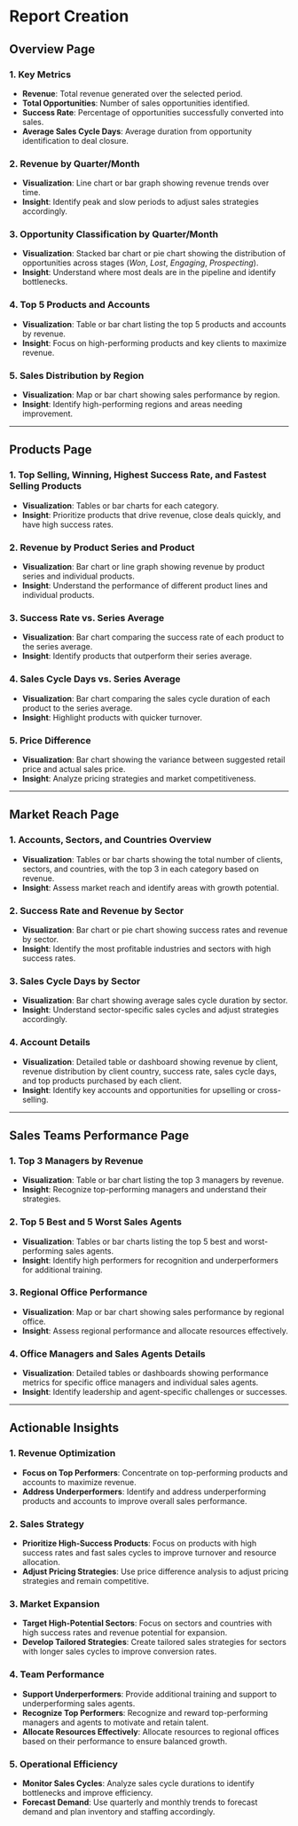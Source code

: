 # Report Creation

## Overview Page

### 1. Key Metrics
- **Revenue**: Total revenue generated over the selected period.
- **Total Opportunities**: Number of sales opportunities identified.
- **Success Rate**: Percentage of opportunities successfully converted into sales.
- **Average Sales Cycle Days**: Average duration from opportunity identification to deal closure.

### 2. Revenue by Quarter/Month
- **Visualization**: Line chart or bar graph showing revenue trends over time.
- **Insight**: Identify peak and slow periods to adjust sales strategies accordingly.

### 3. Opportunity Classification by Quarter/Month
- **Visualization**: Stacked bar chart or pie chart showing the distribution of opportunities across stages (*Won*, *Lost*, *Engaging*, *Prospecting*).
- **Insight**: Understand where most deals are in the pipeline and identify bottlenecks.

### 4. Top 5 Products and Accounts
- **Visualization**: Table or bar chart listing the top 5 products and accounts by revenue.
- **Insight**: Focus on high-performing products and key clients to maximize revenue.

### 5. Sales Distribution by Region
- **Visualization**: Map or bar chart showing sales performance by region.
- **Insight**: Identify high-performing regions and areas needing improvement.

---

## Products Page

### 1. Top Selling, Winning, Highest Success Rate, and Fastest Selling Products
- **Visualization**: Tables or bar charts for each category.
- **Insight**: Prioritize products that drive revenue, close deals quickly, and have high success rates.

### 2. Revenue by Product Series and Product
- **Visualization**: Bar chart or line graph showing revenue by product series and individual products.
- **Insight**: Understand the performance of different product lines and individual products.

### 3. Success Rate vs. Series Average
- **Visualization**: Bar chart comparing the success rate of each product to the series average.
- **Insight**: Identify products that outperform their series average.

### 4. Sales Cycle Days vs. Series Average
- **Visualization**: Bar chart comparing the sales cycle duration of each product to the series average.
- **Insight**: Highlight products with quicker turnover.

### 5. Price Difference
- **Visualization**: Bar chart showing the variance between suggested retail price and actual sales price.
- **Insight**: Analyze pricing strategies and market competitiveness.

---

## Market Reach Page

### 1. Accounts, Sectors, and Countries Overview
- **Visualization**: Tables or bar charts showing the total number of clients, sectors, and countries, with the top 3 in each category based on revenue.
- **Insight**: Assess market reach and identify areas with growth potential.

### 2. Success Rate and Revenue by Sector
- **Visualization**: Bar chart or pie chart showing success rates and revenue by sector.
- **Insight**: Identify the most profitable industries and sectors with high success rates.

### 3. Sales Cycle Days by Sector
- **Visualization**: Bar chart showing average sales cycle duration by sector.
- **Insight**: Understand sector-specific sales cycles and adjust strategies accordingly.

### 4. Account Details
- **Visualization**: Detailed table or dashboard showing revenue by client, revenue distribution by client country, success rate, sales cycle days, and top products purchased by each client.
- **Insight**: Identify key accounts and opportunities for upselling or cross-selling.

---

## Sales Teams Performance Page

### 1. Top 3 Managers by Revenue
- **Visualization**: Table or bar chart listing the top 3 managers by revenue.
- **Insight**: Recognize top-performing managers and understand their strategies.

### 2. Top 5 Best and 5 Worst Sales Agents
- **Visualization**: Tables or bar charts listing the top 5 best and worst-performing sales agents.
- **Insight**: Identify high performers for recognition and underperformers for additional training.

### 3. Regional Office Performance
- **Visualization**: Map or bar chart showing sales performance by regional office.
- **Insight**: Assess regional performance and allocate resources effectively.

### 4. Office Managers and Sales Agents Details
- **Visualization**: Detailed tables or dashboards showing performance metrics for specific office managers and individual sales agents.
- **Insight**: Identify leadership and agent-specific challenges or successes.

---

## Actionable Insights

### 1. Revenue Optimization
- **Focus on Top Performers**: Concentrate on top-performing products and accounts to maximize revenue.
- **Address Underperformers**: Identify and address underperforming products and accounts to improve overall sales performance.

### 2. Sales Strategy
- **Prioritize High-Success Products**: Focus on products with high success rates and fast sales cycles to improve turnover and resource allocation.
- **Adjust Pricing Strategies**: Use price difference analysis to adjust pricing strategies and remain competitive.

### 3. Market Expansion
- **Target High-Potential Sectors**: Focus on sectors and countries with high success rates and revenue potential for expansion.
- **Develop Tailored Strategies**: Create tailored sales strategies for sectors with longer sales cycles to improve conversion rates.

### 4. Team Performance
- **Support Underperformers**: Provide additional training and support to underperforming sales agents.
- **Recognize Top Performers**: Recognize and reward top-performing managers and agents to motivate and retain talent.
- **Allocate Resources Effectively**: Allocate resources to regional offices based on their performance to ensure balanced growth.

### 5. Operational Efficiency
- **Monitor Sales Cycles**: Analyze sales cycle durations to identify bottlenecks and improve efficiency.
- **Forecast Demand**: Use quarterly and monthly trends to forecast demand and plan inventory and staffing accordingly.
